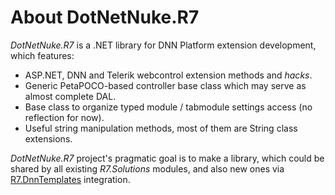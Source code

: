 # About DotNetNuke.R7

*DotNetNuke.R7* is a .NET library for DNN Platform extension development, which features:

- ASP.NET, DNN and Telerik webcontrol extension methods and *hacks*.
- Generic PetaPOCO-based controller base class which may serve as almost complete DAL.
- Base class to organize typed module / tabmodule settings access (no reflection for now).
- Useful string manipulation methods, most of them are String class extensions.

*DotNetNuke.R7* project's pragmatic goal is to make a library, which could be shared 
by all existing *R7.Solutions* modules, and also new ones via [R7.DnnTemplates](https://github.com/roman-yagodin/R7.DnnTemplates) integration.
